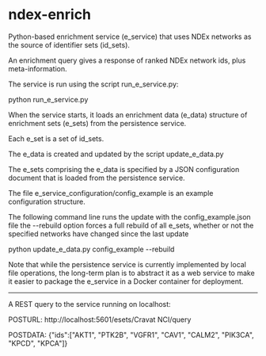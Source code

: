 # ndex-enrich
Python-based enrichment service (e_service) that uses NDEx networks as the source of identifier sets (id_sets).

An enrichment query gives a response of ranked NDEx network ids, plus meta-information.

The service is run using the script run_e_service.py:

python run_e_service.py

When the service starts, it loads an enrichment data (e_data) structure of enrichment sets (e_sets) from the persistence service.

Each e_set is a set of id_sets.

The e_data is created and updated by the script update_e_data.py

The e_sets comprising the e_data is specified by a JSON configuration document that is loaded from the persistence service.

The file e_service_configuration/config_example is an example configuration structure.

The following command line runs the update with the config_example.json file 
the --rebuild option forces a full rebuild of all e_sets, whether or not the specified networks have changed since the last update

python update_e_data.py config_example --rebuild

Note that while the persistence service is currently implemented by local file operations, 
the long-term plan is to abstract it as a web service to make it easier to package the e_service
in a Docker container for deployment.

---

A REST query to the service running on localhost:

POSTURL: http://localhost:5601/esets/Cravat NCI/query

POSTDATA: {"ids":["AKT1", "PTK2B", "VGFR1", "CAV1", "CALM2", "PIK3CA", "KPCD", "KPCA"]}

